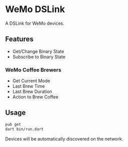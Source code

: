 # WeMo DSLink

A DSLink for WeMo devices.

## Features

- Get/Change Binary State
- Subscribe to Binary State

### WeMo Coffee Brewers

- Get Current Mode
- Last Brew Time
- Last Brew Duration
- Action to Brew Coffee

## Usage

```bash
pub get
dart bin/run.dart
```

Devices will be automatically discovered on the network.
